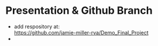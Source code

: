 # Presentation & Github Branch
* add respository at: <br> https://github.com/jamie-miller-rva/Demo_Final_Project
* 